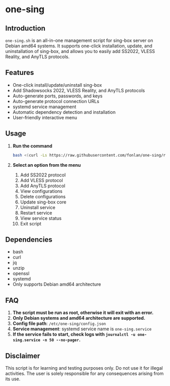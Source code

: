 # one-sing

## Introduction

`one-sing.sh` is an all-in-one management script for sing-box server on Debian amd64 systems. It supports one-click installation, update, and uninstallation of sing-box, and allows you to easily add SS2022, VLESS Reality, and AnyTLS protocols.

## Features

- One-click install/update/uninstall sing-box
- Add Shadowsocks 2022, VLESS Reality, and AnyTLS protocols
- Auto-generate ports, passwords, and keys
- Auto-generate protocol connection URLs
- systemd service management
- Automatic dependency detection and installation
- User-friendly interactive menu

## Usage

1. **Run the command**
   ```bash
   bash <(curl -Ls https://raw.githubusercontent.com/fonlan/one-sing/refs/heads/main/one-sing.sh)
   ```

2. **Select an option from the menu**
   1. Add SS2022 protocol
   2. Add VLESS  protocol
   3. Add AnyTLS protocol
   4. View configurations
   5. Delete configurations
   6. Update sing-box core
   7. Uninstall service
   8. Restart service
   9. View service status
   0. Exit script

## Dependencies

- bash
- curl
- jq
- unzip
- openssl
- systemd
- Only supports Debian amd64 architecture

## FAQ

1. **The script must be run as root, otherwise it will exit with an error.**
2. **Only Debian systems and amd64 architecture are supported.**
3. **Config file path**: `/etc/one-sing/config.json`
4. **Service management**: systemd service name is `one-sing.service`
5. **If the service fails to start, check logs with `journalctl -u one-sing.service -n 50 --no-pager`.**

## Disclaimer

This script is for learning and testing purposes only. Do not use it for illegal activities. The user is solely responsible for any consequences arising from its use.